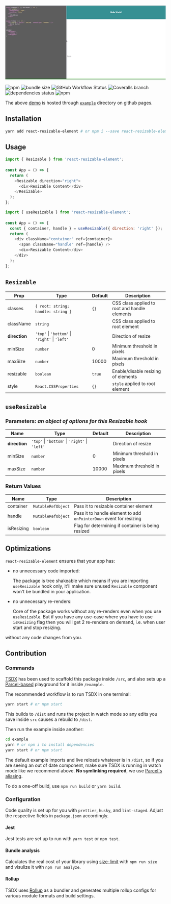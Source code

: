 ![tsdx](./example/demo.gif)

![npm](https://img.shields.io/npm/v/react-resizable-element?style=flat-square)
![bundle size](https://img.shields.io/bundlephobia/minzip/react-resizable-element?style=flat-square)
![GitHub Workflow Status](https://img.shields.io/github/workflow/status/mrmuhammadali/react-resizable-element/CI?style=flat-square)
![Coveralls branch](https://img.shields.io/coveralls/github/mrmuhammadali/react-resizable-element/main?style=flat-square)
![dependencies status](https://img.shields.io/librariesio/release/npm/react-resizable-element?style=flat-square)
![npm](https://img.shields.io/npm/dm/react-resizable-element?style=flat-square)

The above [demo](https://muhammadali.dev/react-resizable-element/) is hosted through [`example`](https://github.com/mrmuhammadali/react-resizable-element/tree/main/example) directory on github pages.

## Installation

```bash
yarn add react-resizable-element # or npm i --save react-resizable-element
```

## Usage

```js
import { Resizable } from 'react-resizable-element';

const App = () => {
  return (
    <Resizable direction="right">
      <div>Resizable Content</div>
    </Resizable>
  );
};
```

```js
import { useResizable } from 'react-resizable-element';

const App = () => {
  const { container, handle } = useResizable({ direction: 'right' });
  return (
    <div className="container" ref={container}>
      <span className="handle" ref={handle} />
      <div>Resizable Content</div>
    </div>
  );
};
```

## `Resizable`

| Prop          | Type                                                       | Default | Description                                   |
| ------------- | ---------------------------------------------------------- | ------- | --------------------------------------------- |
| classes       | `{ root: string; handle: string }`                         | `{}`    | CSS class applied to root and handle elements |
| className     | `string`                                                   |         | CSS class applied to root element             |
| **direction** | `'top'` &vert; `'bottom'` &vert; `'right'` &vert; `'left'` |         | Direction of resize                           |
| minSize       | `number`                                                   | 0       | Minimum threshold in pixels                   |
| maxSize       | `number`                                                   | 10000   | Maximum threshold in pixels                   |
| resizable     | `boolean`                                                  | `true`  | Enable/disable resizing of elements           |
| style         | `React.CSSProperties`                                      | `{}`    | `style` applied to root element               |

## `useResizable`

### Parameters: _an object of options for this Resizable hook_

| Name          | Type                                                       | Default | Description                 |
| ------------- | ---------------------------------------------------------- | ------- | --------------------------- |
| **direction** | `'top'` &vert; `'bottom'` &vert; `'right'` &vert; `'left'` |         | Direction of resize         |
| minSize       | `number`                                                   | 0       | Minimum threshold in pixels |
| maxSize       | `number`                                                   | 10000   | Maximum threshold in pixels |

### Return Values

| Name       | Type               | Description                                                         |
| ---------- | ------------------ | ------------------------------------------------------------------- |
| container  | `MutableRefObject` | Pass it to resizable container element                              |
| handle     | `MutableRefObject` | Pass it to handle element to add `onPointerDown` event for resizing |
| isResizing | `boolean`          | Flag for determining if container is being resized                  |

## Optimizations

`react-resizable-element` ensures that your app has:

- no unnecessary code imported:

  The package is tree shakeable which means if you are importing `useResizable` hook only, it'll make sure unused `Resizable` component won't be bundled in your application.

- no unnecessary re-renders:

  Core of the package works without any re-renders even when you use `useResizable`. But if you have any use-case where you have to use `isResizing` flag then you will get 2 re-renders on demand, i.e. when user start and stop resizing.

without any code changes from you.

## Contribution

### Commands

[TSDX](https://github.com/formium/tsdx) has been used to scaffold this package inside `/src`, and also sets up a [Parcel-based](https://parceljs.org) playground for it inside `/example`.

The recommended workflow is to run TSDX in one terminal:

```bash
yarn start # or npm start
```

This builds to `/dist` and runs the project in watch mode so any edits you save inside `src` causes a rebuild to `/dist`.

Then run the example inside another:

```bash
cd example
yarn # or npm i to install dependencies
yarn start # or npm start
```

The default example imports and live reloads whatever is in `/dist`, so if you are seeing an out of date component, make sure TSDX is running in watch mode like we recommend above. **No symlinking required**, we use [Parcel's aliasing](https://parceljs.org/module_resolution.html#aliases).

To do a one-off build, use `npm run build` or `yarn build`.

### Configuration

Code quality is set up for you with `prettier`, `husky`, and `lint-staged`. Adjust the respective fields in `package.json` accordingly.

#### Jest

Jest tests are set up to run with `yarn test` or `npm test`.

#### Bundle analysis

Calculates the real cost of your library using [size-limit](https://github.com/ai/size-limit) with `npm run size` and visulize it with `npm run analyze`.

#### Rollup

TSDX uses [Rollup](https://rollupjs.org) as a bundler and generates multiple rollup configs for various module formats and build settings.
